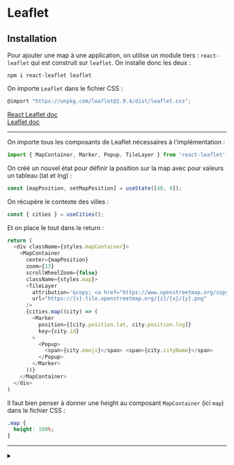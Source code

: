 # Leaflet

## Installation

Pour ajouter une map à une application, on utilise un module tiers : `react-leaflet` qui est construit sur `leaflet`. On installe donc les deux :

```
npm i react-leaflet leaflet
```

On importe `Leaflet` dans le fichier CSS :
```js
@import "https://unpkg.com/leaflet@1.9.4/dist/leaflet.css";
```

[React Leaflet doc](https://react-leaflet.js.org/)  
[Leaflet doc](https://leafletjs.com/examples/quick-start/)

---

On importe tous les composants de Leaflet nécessaires à l'implémentation :
```js
import { MapContainer, Marker, Popup, TileLayer } from 'react-leaflet';
```

On créé un nouvel état pour définir la position sur la map avec pour valeurs un tableau (lat et lng) :
```js
const [mapPosition, setMapPosition] = useState([40, 0]);
```
On récupère le contexte des villes :

```js
const { cities } = useCities();
```

Et on place le tout dans le return :

```js
return (
  <div className={styles.mapContainer}>
    <MapContainer 
      center={mapPosition} 
      zoom={13} 
      scrollWheelZoom={false} 
      className={styles.map}>
      <TileLayer
        attribution='&copy; <a href="https://www.openstreetmap.org/copyright">OpenStreetMap</a> contributors'
        url="https://{s}.tile.openstreetmap.org/{z}/{x}/{y}.png"
      />
      {cities.map((city) => (
        <Marker
          position={[city.position.lat, city.position.lng]}
          key={city.id}
        >
          <Popup>
            <span>{city.emoji}</span> <span>{city.cityName}</span>
          </Popup>
        </Marker>
      ))}
    </MapContainer>
  </div>
)
```

Il faut bien penser à donner une height au composant `MapContainer` (ici `map`) dans le fichier CSS :
```css
.map {
  height: 100%;
}
```

---
<details>
<summary></summary>
<br/>


</details>